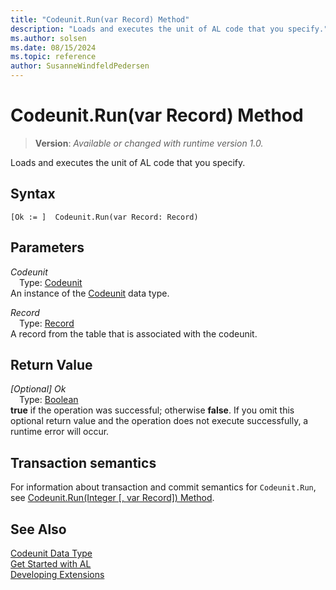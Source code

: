 ```yaml
---
title: "Codeunit.Run(var Record) Method"
description: "Loads and executes the unit of AL code that you specify."
ms.author: solsen
ms.date: 08/15/2024
ms.topic: reference
author: SusanneWindfeldPedersen
---
```

[//]: # (START>DO_NOT_EDIT)
[//]: # (IMPORTANT:Do not edit any of the content between here and the END>DO_NOT_EDIT.)
[//]: # (Any modifications should be made in the .xml files in the ModernDev repo.)
# Codeunit.Run(var Record) Method
> **Version**: _Available or changed with runtime version 1.0._

Loads and executes the unit of AL code that you specify.


## Syntax
```AL
[Ok := ]  Codeunit.Run(var Record: Record)
```
## Parameters
*Codeunit*  
&emsp;Type: [Codeunit](codeunit-data-type.md)  
An instance of the [Codeunit](codeunit-data-type.md) data type.  

*Record*  
&emsp;Type: [Record](../record/record-data-type.md)  
A record from the table that is associated with the codeunit.  


## Return Value
*[Optional] Ok*  
&emsp;Type: [Boolean](../boolean/boolean-data-type.md)  
**true** if the operation was successful; otherwise **false**.   If you omit this optional return value and the operation does not execute successfully, a runtime error will occur.  


[//]: # (IMPORTANT: END>DO_NOT_EDIT)

## Transaction semantics

For information about transaction and commit semantics for `Codeunit.Run`, see [Codeunit.Run(Integer [, var Record]) Method](codeunit-run-method.md).  

## See Also
[Codeunit Data Type](codeunit-data-type.md)  
[Get Started with AL](../../devenv-get-started.md)  
[Developing Extensions](../../devenv-dev-overview.md)